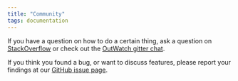 ```yaml
---
title: "Community"
tags: documentation
---
```


If you have a question on how to do a certain thing, ask a question on [StackOverflow](http://stackoverflow.com/search?q=OutWatch) or check out the [OutWatch gitter chat](https://gitter.im/OutWatch/Lobby).

If you think you found a bug, or want to discuss features, please report your findings at our [GitHub issue page](https://github.com/OutWatch/outwatch/issues).
